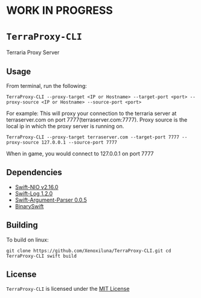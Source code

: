 # WORK IN PROGRESS
# `TerraProxy-CLI`
  Terraria Proxy Server

 ## Usage
 From terminal, run the following:
 
 `TerraProxy-CLI --proxy-target <IP or Hostname> --target-port <port> --proxy-source <IP or Hostname> --source-port <port>`
 
 For example:
 This will proxy your connection to the terraria server at terraserver.com on port 7777(terraserver.com:7777). Proxy source is the local ip in which the proxy server is running on. 
 
 `TerraProxy-CLI --proxy-target terraserver.com --target-port 7777 --proxy-source 127.0.0.1 --source-port 7777`
 
 When in game, you would connect to 127.0.0.1 on port 7777
 
 ## Dependencies

- [Swift-NIO v2.16.0](https://github.com/apple/swift-nio)
- [Swift-Log 1.2.0](https://github.com/apple/swift-log)
- [Swift-Argument-Parser 0.0.5](https://github.com/apple/swift-argument-parser)
- [BinarySwift](https://github.com/Szaq/BinarySwift)

 ## Building
 To build on linux:
 
 `git clone https://github.com/Xenoxiluna/TerraProxy-CLI.git
 cd TerraProxy-CLI
 swift build`

 ## License

 `TerraProxy-CLI` is licensed under the [MIT License](LICENSE)
